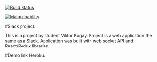 [![Build Status](https://travis-ci.com/57Viktor57/project-lvl4-s343.svg?branch=master)](https://travis-ci.com/57Viktor57/project-lvl4-s343)

[![Maintainability](https://api.codeclimate.com/v1/badges/4b908d39b36aa0bae753/maintainability)](https://codeclimate.com/github/57Viktor57/project-lvl4-s343/maintainability)

#Slack project.

This is a project by student Viktor Kugay.
Project is a web application the same as a Slack.
Application was built with web socket API and React/Redux libraries.

#Demo link Heroku.

[]()
